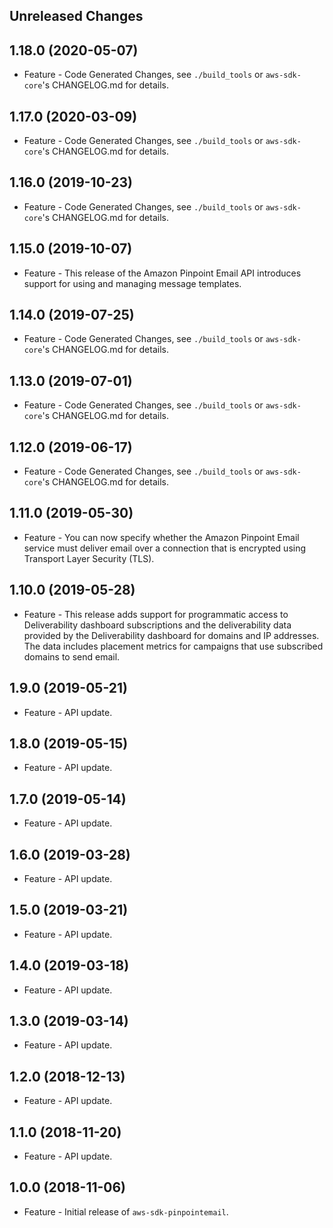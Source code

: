 Unreleased Changes
------------------

1.18.0 (2020-05-07)
------------------

* Feature - Code Generated Changes, see `./build_tools` or `aws-sdk-core`'s CHANGELOG.md for details.

1.17.0 (2020-03-09)
------------------

* Feature - Code Generated Changes, see `./build_tools` or `aws-sdk-core`'s CHANGELOG.md for details.

1.16.0 (2019-10-23)
------------------

* Feature - Code Generated Changes, see `./build_tools` or `aws-sdk-core`'s CHANGELOG.md for details.

1.15.0 (2019-10-07)
------------------

* Feature - This release of the Amazon Pinpoint Email API introduces support for using and managing message templates.

1.14.0 (2019-07-25)
------------------

* Feature - Code Generated Changes, see `./build_tools` or `aws-sdk-core`'s CHANGELOG.md for details.

1.13.0 (2019-07-01)
------------------

* Feature - Code Generated Changes, see `./build_tools` or `aws-sdk-core`'s CHANGELOG.md for details.

1.12.0 (2019-06-17)
------------------

* Feature - Code Generated Changes, see `./build_tools` or `aws-sdk-core`'s CHANGELOG.md for details.

1.11.0 (2019-05-30)
------------------

* Feature - You can now specify whether the Amazon Pinpoint Email service must deliver email over a connection that is encrypted using Transport Layer Security (TLS).

1.10.0 (2019-05-28)
------------------

* Feature - This release adds support for programmatic access to Deliverability dashboard subscriptions and the deliverability data provided by the Deliverability dashboard for domains and IP addresses. The data includes placement metrics for campaigns that use subscribed domains to send email.

1.9.0 (2019-05-21)
------------------

* Feature - API update.

1.8.0 (2019-05-15)
------------------

* Feature - API update.

1.7.0 (2019-05-14)
------------------

* Feature - API update.

1.6.0 (2019-03-28)
------------------

* Feature - API update.

1.5.0 (2019-03-21)
------------------

* Feature - API update.

1.4.0 (2019-03-18)
------------------

* Feature - API update.

1.3.0 (2019-03-14)
------------------

* Feature - API update.

1.2.0 (2018-12-13)
------------------

* Feature - API update.

1.1.0 (2018-11-20)
------------------

* Feature - API update.

1.0.0 (2018-11-06)
------------------

* Feature - Initial release of `aws-sdk-pinpointemail`.

